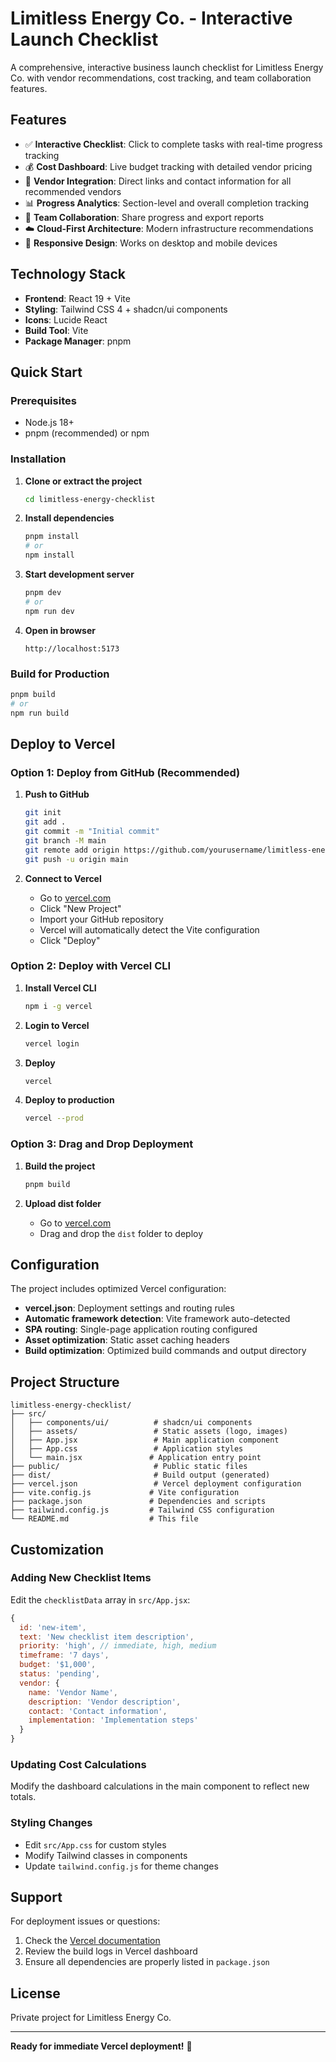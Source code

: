 # Limitless Energy Co. - Interactive Launch Checklist

A comprehensive, interactive business launch checklist for Limitless Energy Co. with vendor recommendations, cost tracking, and team collaboration features.

## Features

- ✅ **Interactive Checklist**: Click to complete tasks with real-time progress tracking
- 💰 **Cost Dashboard**: Live budget tracking with detailed vendor pricing
- 🏢 **Vendor Integration**: Direct links and contact information for all recommended vendors
- 📊 **Progress Analytics**: Section-level and overall completion tracking
- 👥 **Team Collaboration**: Share progress and export reports
- ☁️ **Cloud-First Architecture**: Modern infrastructure recommendations
- 📱 **Responsive Design**: Works on desktop and mobile devices

## Technology Stack

- **Frontend**: React 19 + Vite
- **Styling**: Tailwind CSS 4 + shadcn/ui components
- **Icons**: Lucide React
- **Build Tool**: Vite
- **Package Manager**: pnpm

## Quick Start

### Prerequisites

- Node.js 18+ 
- pnpm (recommended) or npm

### Installation

1. **Clone or extract the project**
   ```bash
   cd limitless-energy-checklist
   ```

2. **Install dependencies**
   ```bash
   pnpm install
   # or
   npm install
   ```

3. **Start development server**
   ```bash
   pnpm dev
   # or
   npm run dev
   ```

4. **Open in browser**
   ```
   http://localhost:5173
   ```

### Build for Production

```bash
pnpm build
# or
npm run build
```

## Deploy to Vercel

### Option 1: Deploy from GitHub (Recommended)

1. **Push to GitHub**
   ```bash
   git init
   git add .
   git commit -m "Initial commit"
   git branch -M main
   git remote add origin https://github.com/yourusername/limitless-energy-checklist.git
   git push -u origin main
   ```

2. **Connect to Vercel**
   - Go to [vercel.com](https://vercel.com)
   - Click "New Project"
   - Import your GitHub repository
   - Vercel will automatically detect the Vite configuration
   - Click "Deploy"

### Option 2: Deploy with Vercel CLI

1. **Install Vercel CLI**
   ```bash
   npm i -g vercel
   ```

2. **Login to Vercel**
   ```bash
   vercel login
   ```

3. **Deploy**
   ```bash
   vercel
   ```

4. **Deploy to production**
   ```bash
   vercel --prod
   ```

### Option 3: Drag and Drop Deployment

1. **Build the project**
   ```bash
   pnpm build
   ```

2. **Upload dist folder**
   - Go to [vercel.com](https://vercel.com)
   - Drag and drop the `dist` folder to deploy

## Configuration

The project includes optimized Vercel configuration:

- **vercel.json**: Deployment settings and routing rules
- **Automatic framework detection**: Vite framework auto-detected
- **SPA routing**: Single-page application routing configured
- **Asset optimization**: Static asset caching headers
- **Build optimization**: Optimized build commands and output directory

## Project Structure

```
limitless-energy-checklist/
├── src/
│   ├── components/ui/          # shadcn/ui components
│   ├── assets/                 # Static assets (logo, images)
│   ├── App.jsx                 # Main application component
│   ├── App.css                 # Application styles
│   └── main.jsx               # Application entry point
├── public/                     # Public static files
├── dist/                       # Build output (generated)
├── vercel.json                 # Vercel deployment configuration
├── vite.config.js             # Vite configuration
├── package.json               # Dependencies and scripts
├── tailwind.config.js         # Tailwind CSS configuration
└── README.md                  # This file
```

## Customization

### Adding New Checklist Items

Edit the `checklistData` array in `src/App.jsx`:

```javascript
{
  id: 'new-item',
  text: 'New checklist item description',
  priority: 'high', // immediate, high, medium
  timeframe: '7 days',
  budget: '$1,000',
  status: 'pending',
  vendor: {
    name: 'Vendor Name',
    description: 'Vendor description',
    contact: 'Contact information',
    implementation: 'Implementation steps'
  }
}
```

### Updating Cost Calculations

Modify the dashboard calculations in the main component to reflect new totals.

### Styling Changes

- Edit `src/App.css` for custom styles
- Modify Tailwind classes in components
- Update `tailwind.config.js` for theme changes

## Support

For deployment issues or questions:

1. Check the [Vercel documentation](https://vercel.com/docs)
2. Review the build logs in Vercel dashboard
3. Ensure all dependencies are properly listed in `package.json`

## License

Private project for Limitless Energy Co.

---

**Ready for immediate Vercel deployment!** 🚀

